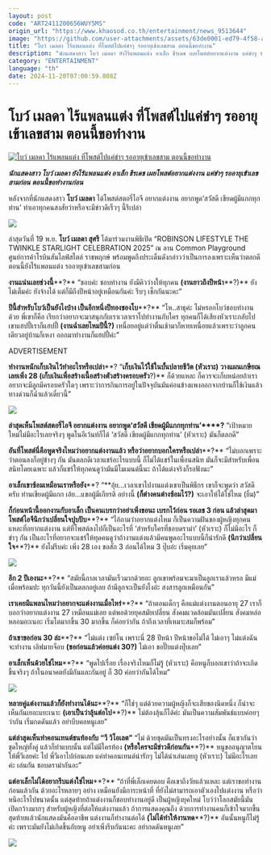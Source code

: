```yaml
---
layout: post
code: "ART2411200656WUY5MS"
origin_url: "https://www.khaosod.co.th/entertainment/news_9513644"
image: "https://github.com/user-attachments/assets/63de0001-ed79-4f58-a49a-4a49939bc5c5"
title: "โบว์ เมลดา ไร้แพลนแต่ง ที่โพสต์ไปแค่ขำๆ รออายุเข้าเลขสาม ตอนนี้ขอทำงาน"
description: "นักแสดงสาว โบว์ เมลดา ยังไร้แพลนแต่ง อาเล็ก ธีรเดช เผยโพสต์อยากแต่งงาน แค่ขำๆ รออายุเข้าเลขสามก่อน ตอนนี้ขอทำงานก่อน"
category: "ENTERTAINMENT"
language: "th"
date: 2024-11-20T07:00:59.808Z
---
```


# โบว์ เมลดา ไร้แพลนแต่ง ที่โพสต์ไปแค่ขำๆ รออายุเข้าเลขสาม ตอนนี้ขอทำงาน

[![โบว์ เมลดา ไร้แพลนแต่ง ที่โพสต์ไปแค่ขำๆ รออายุเข้าเลขสาม ตอนนี้ขอทำงาน](https://www.khaosod.co.th/wpapp/uploads/2024/11/bow1.jpg "โบว์ เมลดา ไร้แพลนแต่ง ที่โพสต์ไปแค่ขำๆ รออายุเข้าเลขสาม ตอนนี้ขอทำงาน")](https://www.khaosod.co.th/wpapp/uploads/2024/11/bow1.jpg)

_**นักแสดงสาว โบว์ เมลดา ยังไร้แพลนแต่ง อาเล็ก ธีรเดช เผยโพสต์อยากแต่งงาน แค่ขำๆ รออายุเข้าเลขสามก่อน ตอนนี้ขอทำงานก่อน**_

หลังจากที่นักแสดงสาว **โบว์ เมลดา** ได้โพสต์สตอรี่ไอจี อยากแต่งงาน อยากพูด‘สวัสดี เขียดผู้มีแกกทุกท่าน’ ทำเอาทุกคนสงสัยว่าหรือจะมีข่าวดีเร็วๆ นี้รึเปล่า

[![](https://www.khaosod.co.th/wpapp/uploads/2024/11/bow3.jpg)](https://www.khaosod.co.th/wpapp/uploads/2024/11/bow3.jpg)

ล่าสุดวันที่ 19 พ.ย. **โบว์ เมลดา สุศรี** ได้มาร่วมงานพิธีเปิด “ROBINSON LIFESTYLE THE TWINKLE STARLIGHT CELEBRATION 2025” ณ ลาน Common Playground ศูนย์การค้าโรบินสันไลฟ์สไตล์ ราชพฤกษ์ พร้อมพูดถึงประเด็นดังกล่าวว่าเป็นการลงเพราะเห็นว่าตลกดี ตอนนี้ยังไร้แพลนแต่ง รออายุเข้าเลขสามก่อน

**งานแน่นเลยช่วงนี้****?** “ชอบค่ะ ชอบทำงาน ยังมีคิวว่างให้ทุกคน **(งานยาวถึงปีหน้า****?)** ยังไม่เต็มค่ะ ยังจ้างได้ แต่ก็มีถึงปีหน้าอยู่เหมือนกันค่ะ รีบๆ เช็กกันนะคะ”

**ปีนี้สำหรับโบว์เป็นยังไงบ้าง เป็นอีกหนึ่งปีทองของโบ****?** “โห..สาธุค่ะ ไม่หรอกโบว์ชอบทำงานด้วย พี่เขาก็คือ เรียกว่าอยากจะมาสนุกกับเราเวลาเราไปทำงานกับใคร ทุกคนก็ได้เสียงหัวเราะกลับไป เขาแฮปปี้เราก็แฮปปี้ **(งานฉ่ำเลยไหมปีนี้?)** เหนื่อยอยู่แต่ว่าตื่นเช้ามาก็หายเหนื่อยแล้วเพราะว่าลูกคนเดียวอยู่บ้านก็เหงา ออกมาทำงานก็แฮปปี้ค่ะ”

ADVERTISEMENT

**ทำงานหนักเก็บเงินไว้ทำอะไรหรือเปล่า****? “**เก็บเงินไว้ใช้ในบั้นปลายชีวิต (หัวเราะ) วางแผนเกษียณเลยเพิ่ง 28 **(เก็บเงินเพื่อสร้างเนื้อสร้างตัวสร้างครอบครัว****?)** ก็ด้วยแหละ ก็ควรจะเก็บหน่อยถ้าเราอยากจะมีลูกมีครอบครัวใดๆ เพราะว่าการกินการอยู่ในปัจจุบันมันค่อนข้างแพงออกจากบ้านก็ใช้เงินแล้ว ทางด่วนก็ฉ่ำแล้วเดี๋ยวนี้”

[![](https://www.khaosod.co.th/wpapp/uploads/2024/11/bow10.jpg)](https://www.khaosod.co.th/wpapp/uploads/2024/11/bow10.jpg)

**ล่าสุดเห็นโพสต์สตอรี่ไอจี อยากแต่งงาน อยากพูด‘สวัสดี เขียดผู้มีแกกทุกท่าน’****?** “เป้าหมายใหม่ไม่มีอะไรเลยจริงๆ พูดในอีเว้นท์ก็ได้ ‘สวัสดี เขียดผู้มีแกกทุกท่าน’ (หัวเราะ) มันก็ตลกดี”

**อันที่โพสต์นี่คือพูดจริงไหมว่าอยากแต่งงานแล้ว หรือว่าอยากบอกใครหรือเปล่า****?** “ไม่บอกเพราะว่าตอนลงก็อยู่ข้างๆ กัน มันตลกดีเวลาแชร์อะไรแบบนี้ ก็ไม่ได้แชร์ในเพื่อนสนิท มันก็จะมีสำหรับเพื่อนสนิทโดยเฉพาะ แล้วก็แชร์ให้ทุกคนดูว่ามันมีโมเมนต์นี้นะ ถ้าได้แต่งจริงก็รอฟังนะ”

**อาเล็กเขาซ้อมเหมือนเราหรือยัง****? “**อุ้ย…เวลาเขาไปงานแต่งเขาเป็นพิธีกร เขาก็จะพูดว่า สวัสดีครับ ท่านเขียดผู้มีแกก เอ้ย…แขกผู้มีเกียรติ อย่างนี้ **(ก็ต่างคนต่างซ้อมไว้?)** จะเอาให้ได้ใช่ไหม (ยิ้ม)”

**ก็ก่อนหน้านี้ออกงานกับอาเล็ก เป็นคนเบรกว่าอย่าเพิ่งขอนะ เบรกไว้ก่อน รอเลข 3 ก่อน แล้วล่าสุดมาโพสต์ไอจีนึกว่าเปลี่ยนใจปุบปับ****?** “ไอ้ถามว่าอยากแต่งไหม ก็เป็นความฝันของผู้หญิงทุกคนแหละที่อยากแต่งงาน แต่ที่โพสต์ลงไปก็เป็นอะไรที่ ‘สำหรับใครที่ชอบดราม่า’ (หัวเราะ) ก็ไม่มีอะไร ก็ขำๆ กัน เป็นอะไรที่อยากจะแชร์ให้ทุดคนดูว่าถ้างานแต่งแล้วมีคนพูดอะไรแบบนี้ก็น่ารักดี **(นึกว่าเปลี่ยนใจ****?)** ยังไม่รีบค่ะ เพิ่ง 28 เอง ขอสัก 3 ก่อนได้ไหม 3 ปุ๊บอ่ะ เริ่มคุยเลย”

[![](https://www.khaosod.co.th/wpapp/uploads/2024/11/bow6.jpg)](https://www.khaosod.co.th/wpapp/uploads/2024/11/bow6.jpg)

**อีก 2 ปีเองนะ****?** “สมัยนี้กาลเวลามันเร็วมากด้วยอะ ลูกเขาพร้อมจะมาเป็นลูกเราแล้วหรอ มีแม่เมื่อพร้อมปะ ทุกวันนี้ยังเป็นตลกอยู่เลย ถ้ามีลูกจะเป็นยังไงอ่ะ สงสารลูกเหมือนกัน”

**เราเคยมีแพลนไหมว่าอยากจะแต่งงานเมื่อไหร่****?** “ถ้าตอนเด็กๆ คือแม่แต่งงานตอนอายุ 27 เราก็บอกว่าอยากแต่งงาน 27 เหมือนแม่เลย แต่พอด้วยยุคสมัยเปลี่ยน สังคมแวดล้อมมันเปลี่ยน สังคมหล่อหลอมอะเนอะ เริ่มโตมากขึ้น 30 มากขึ้น ก็ค่อยว่ากัน ถ้าถึงเวลาที่เหมาะสมก็พร้อม”

**ถ้าเขาขอก่อน 30 ล่ะ****?** “ไม่แต่ง เซย์โน เพราะนี่ 28 ปีหน้า ปีหน้าขอไม่ได้ ไม่เอาๆ ไม่แต่งฉันจะทำงาน เลิฟมายจ็อบ **(ขอก่อนแล้วค่อยแต่ง 30?)** ไม่เอา ขอปั๊บแต่งปุ๊บเลย”

**อาเล็กเห็นด้วยใช่ไหม****?** “พูดไปเรื่อย เรื่องจริงไหมก็ไม่รู้ (หัวเราะ) คือหนูก็บอกเขาว่าถ้าจะเกิดขึ้นจริงๆ ถ้าในอนาคตยังมีกันและกันอยู่ ก็ 30 ค่อยว่ากันได้ไหม”

[![](https://www.khaosod.co.th/wpapp/uploads/2024/11/bow5.jpg)](https://www.khaosod.co.th/wpapp/uploads/2024/11/bow5.jpg)

**หลายคู่แต่งงานแล้วก็ยังทำงานได้นะ****?** “ก็ใช่ๆ แต่ด้วยความผู้หญิงก็จะเสียของนิดหนึ่ง ก็น่าจะเห็นกันเยอะแยะเนาะ **(เอาเป็นว่าลุ้นต่อไป****?)** ไม่ต้องลุ้นก็ได้ค่ะ มันเป็นความสัมพันธ์แบบค่อยๆ ว่ากัน เริ่มกดดันแล้ว อย่าบีบคอหนูเลย”

**แต่ล่าสุดเห็นทำคอนเทนต์ชนท้องกับ “วี วิโอเลต”** “ไม่ ด้วยชุดมันเป็นทรงอะไรอย่างนั้น ก็แซวกันว่าชุดใหญ่ทั้งคู่ แล้วก็ทำแบบนั้น แต่ไม่มีใครท้อง **(หรือใครจะมีข่าวดีก่อนกัน****?)** หนูขออนุญาตโยนให้พี่วีเลยค่ะ ไป พี่วีเอาไปก่อนเลย แค่ทำคอนเทนต์น่ารักๆ ไม่ได้น่าเล่นเลยกู (หัวเราะ) ไม่มีอะไรเลยค่ะ เล่นกัน ชอบดราม่ากันอะ”

**แต่อาเล็กไม่ได้อยากรีบแต่งใช่ไหม****?** “ถ้าที่พี่เล็กเคยตอบ คือเขาถึงวัยแล้วแหละ แต่เราขอทำงานก่อนแล้วกัน ด้วยอะไรหลายๆ อย่าง เหมือนยังมีภาระหน้าที่ ที่ยังไม่สามารถเอาตัวเองไปแต่งงาน หรือว่าหนีอะไรไปขนาดนั้น แต่สุดท้ายถ้าแต่งงานก็ชอบทำงานอยู่ดี เป็นผู้หญิงยุคใหม่ โบว์ว่าโลกสมัยนี้มันเปิดกว้างมากๆ สำหรับผู้หญิงที่ต่อให้แต่งงานแล้ว ถ้าการแสดงคุณถึง ด้วยการทำงานคนก็เข้าใจมากขึ้น สุดท้ายแล้วนักแสดงมันคืออาชีพ แต่งงานก็ทำงานต่อได้ **(ไม่ได้ทำให้งานหด****?)** อันนั้นหนูก็ไม่รู้ค่ะ เพราะมันยังไม่เกิดขึ้นกับหนู อย่าเพิ่งรีบกันนะคะ อย่ากดดันหนูเลย”

[![](https://www.khaosod.co.th/wpapp/uploads/2024/11/bow9.jpg)](https://www.khaosod.co.th/wpapp/uploads/2024/11/bow9.jpg)